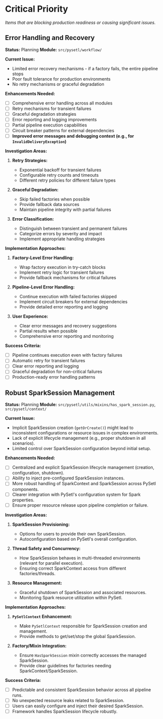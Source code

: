 # Critical Priority

*Items that are blocking production readiness or causing significant issues.*

## Error Handling and Recovery

**Status:** Planning
**Module:** `src/pysetl/workflow/`

**Current Issue:**
- Limited error recovery mechanisms - if a factory fails, the entire pipeline stops
- Poor fault tolerance for production environments
- No retry mechanisms or graceful degradation

**Enhancements Needed:**

- [ ] Comprehensive error handling across all modules
- [ ] Retry mechanisms for transient failures
- [ ] Graceful degradation strategies
- [ ] Error reporting and logging improvements
- [ ] Partial pipeline execution capabilities
- [ ] Circuit breaker patterns for external dependencies
- [ ] **Improved error messages and debugging context (e.g., for `InvalidDeliveryException`)**

**Investigation Areas:**

1. **Retry Strategies:**
    - Exponential backoff for transient failures
    - Configurable retry counts and timeouts
    - Different retry policies for different failure types

2. **Graceful Degradation:**
    - Skip failed factories when possible
    - Provide fallback data sources
    - Maintain pipeline integrity with partial failures

3. **Error Classification:**
    - Distinguish between transient and permanent failures
    - Categorize errors by severity and impact
    - Implement appropriate handling strategies

**Implementation Approaches:**

1. **Factory-Level Error Handling:**
    - Wrap factory execution in try-catch blocks
    - Implement retry logic for transient failures
    - Provide fallback mechanisms for critical failures

2. **Pipeline-Level Error Handling:**
    - Continue execution with failed factories skipped
    - Implement circuit breakers for external dependencies
    - Provide detailed error reporting and logging

3. **User Experience:**
    - Clear error messages and recovery suggestions
    - Partial results when possible
    - Comprehensive error reporting and monitoring

**Success Criteria:**

- [ ] Pipeline continues execution even with factory failures
- [ ] Automatic retry for transient failures
- [ ] Clear error reporting and logging
- [ ] Graceful degradation for non-critical failures
- [ ] Production-ready error handling patterns

## Robust SparkSession Management

**Status:** Planning
**Module:** `src/pysetl/utils/mixins/has_spark_session.py`, `src/pysetl/context/`

**Current Issue:**
- Implicit SparkSession creation (`getOrCreate()`) might lead to inconsistent configurations or resource issues in complex environments.
- Lack of explicit lifecycle management (e.g., proper shutdown in all scenarios).
- Limited control over SparkSession configuration beyond initial setup.

**Enhancements Needed:**

- [ ] Centralized and explicit SparkSession lifecycle management (creation, configuration, shutdown).
- [ ] Ability to inject pre-configured SparkSession instances.
- [ ] More robust handling of SparkContext and SparkSession across PySetl components.
- [ ] Clearer integration with PySetl's configuration system for Spark properties.
- [ ] Ensure proper resource release upon pipeline completion or failure.

**Investigation Areas:**

1. **SparkSession Provisioning:**
    - Options for users to provide their own SparkSession.
    - Autoconfiguration based on PySetl's overall configuration.

2. **Thread Safety and Concurrency:**
    - How SparkSession behaves in multi-threaded environments (relevant for parallel execution).
    - Ensuring correct SparkContext access from different factories/threads.

3. **Resource Management:**
    - Graceful shutdown of SparkSession and associated resources.
    - Monitoring Spark resource utilization within PySetl.

**Implementation Approaches:**

1. **`PySetlContext` Enhancement:**
    - Make `PySetlContext` responsible for SparkSession creation and management.
    - Provide methods to get/set/stop the global SparkSession.

2. **Factory/Mixin Integration:**
    - Ensure `HasSparkSession` mixin correctly accesses the managed SparkSession.
    - Provide clear guidelines for factories needing SparkContext/SparkSession.

**Success Criteria:**

- [ ] Predictable and consistent SparkSession behavior across all pipeline runs.
- [ ] No unexpected resource leaks related to SparkSession.
- [ ] Users can easily configure and inject their desired SparkSession.
- [ ] Framework handles SparkSession lifecycle robustly.

